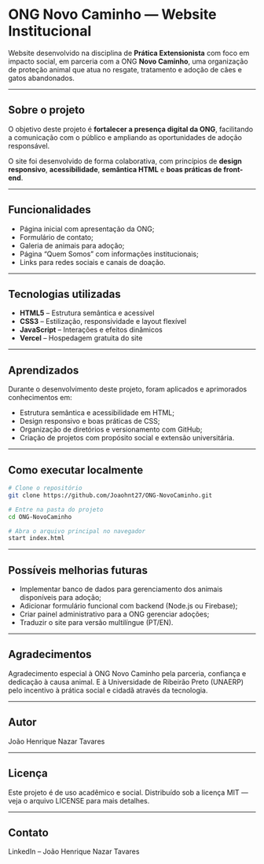 # ONG Novo Caminho — Website Institucional

Website desenvolvido na disciplina de **Prática Extensionista** com foco em impacto social, em parceria com a ONG **Novo Caminho**, uma organização de proteção animal que atua no resgate, tratamento e adoção de cães e gatos abandonados.

---

## Sobre o projeto

O objetivo deste projeto é **fortalecer a presença digital da ONG**, facilitando a comunicação com o público e ampliando as oportunidades de adoção responsável.

O site foi desenvolvido de forma colaborativa, com princípios de **design responsivo**, **acessibilidade**, **semântica HTML** e **boas práticas de front-end**.

---

## Funcionalidades

- Página inicial com apresentação da ONG;  
- Formulário de contato;  
- Galeria de animais para adoção;  
- Página “Quem Somos” com informações institucionais;  
- Links para redes sociais e canais de doação.

---

## Tecnologias utilizadas

- **HTML5** – Estrutura semântica e acessível  
- **CSS3** – Estilização, responsividade e layout flexível  
- **JavaScript** – Interações e efeitos dinâmicos  
- **Vercel** – Hospedagem gratuita do site    

---

## Aprendizados

Durante o desenvolvimento deste projeto, foram aplicados e aprimorados conhecimentos em:

- Estrutura semântica e acessibilidade em HTML;
- Design responsivo e boas práticas de CSS;
- Organização de diretórios e versionamento com GitHub;
- Criação de projetos com propósito social e extensão universitária.

---

## Como executar localmente

```bash
# Clone o repositório
git clone https://github.com/Joaohnt27/ONG-NovoCaminho.git

# Entre na pasta do projeto
cd ONG-NovoCaminho

# Abra o arquivo principal no navegador
start index.html
```

---

## Possíveis melhorias futuras

- Implementar banco de dados para gerenciamento dos animais disponíveis para adoção;
- Adicionar formulário funcional com backend (Node.js ou Firebase);
- Criar painel administrativo para a ONG gerenciar adoções;
- Traduzir o site para versão multilíngue (PT/EN).

---

## Agradecimentos

Agradecimento especial à ONG Novo Caminho pela parceria, confiança e dedicação à causa animal.
E à Universidade de Ribeirão Preto (UNAERP) pelo incentivo à prática social e cidadã através da tecnologia.

---

## Autor
João Henrique Nazar Tavares

---

## Licença

Este projeto é de uso acadêmico e social.
Distribuído sob a licença MIT — veja o arquivo LICENSE para mais detalhes.

---

## Contato
LinkedIn – João Henrique Nazar Tavares
